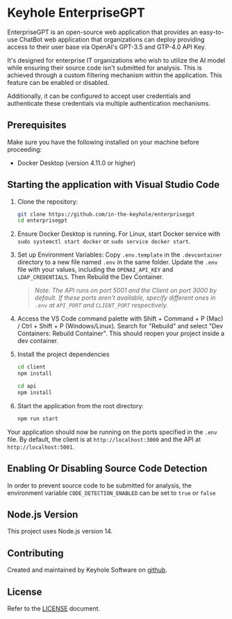 # Keyhole EnterpriseGPT
EnterpriseGPT is an open-source web application that provides an easy-to-use ChatBot web application that organizations can deploy providing access to their user base via OpenAI's GPT-3.5 and GTP-4.0 API Key.

<screen shot here>

It's designed for enterprise IT organizations who wish to utilize the AI model while ensuring their source code isn't submitted for analysis. This is achieved through a custom filtering mechanism within the application.  This feature can be enabled or disabled.  

Additionally, it can be configured to accept user credentials and authenticate these credentials via multiple authentication mechanisms. 

## Prerequisites
Make sure you have the following installed on your machine before proceeding:

- Docker Desktop (version 4.11.0 or higher)

## Starting the application with Visual Studio Code
1. Clone the repository:
    ```bash
    git clone https://github.com/in-the-keyhole/enterprisegpt
    cd enterprisegpt
    ```
1. Ensure Docker Desktop is running. For Linux, start Docker service with `sudo systemctl start docker` or `sudo service docker start`.
1. Set up Environment Variables: Copy `.env.template` in the `.devcontainer` directory to a new file named `.env` in the same folder. Update the `.env` file with your values, including the `OPENAI_API_KEY` and `LDAP_CREDENTIALS`. Then Rebuild the Dev Container. 
    > *Note: The API runs on port 5001 and the Client on port 3000 by default. If these ports aren't available, specify different ones in `.env` at `API_PORT` and `CLIENT_PORT` respectively.*
1. Access the VS Code command palette with Shift + Command + P (Mac) / Ctrl + Shift + P (Windows/Linux). Search for "Rebuild" and select "Dev Containers: Rebuild Container". This should reopen your project inside a dev container. 
1. Install the project dependencies 
     ```bash
    cd client
    npm install
    ```

     ```bash
    cd api
    npm install
    ```
1. Start the application from the root directory:
    ```bash
    npm run start
    ```

Your application should now be running on the ports specified in the `.env` file. By default, the client is at `http://localhost:3000` and the API at `http://localhost:5001`.

## Enabling Or Disabling Source Code Detection
In order to prevent source code to be submitted for analysis, the environment variable `CODE_DETECTION_ENABLED` can be set to `true` or `false`

## Node.js Version
This project uses Node.js version 14. 

## Contributing
Created and maintained by Keyhole Software on [github](https://github.com/in-the-keyhole).

## License
Refer to the [LICENSE](./LICENSE) document.
